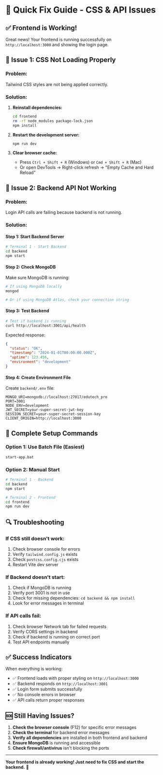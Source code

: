 # 🚀 Quick Fix Guide - CSS & API Issues

## ✅ **Frontend is Working!**
Great news! Your frontend is running successfully on `http://localhost:3000` and showing the login page.

## 🔧 **Issue 1: CSS Not Loading Properly**

### **Problem:** 
Tailwind CSS styles are not being applied correctly.

### **Solution:**
1. **Reinstall dependencies:**
   ```bash
   cd frontend
   rm -rf node_modules package-lock.json
   npm install
   ```

2. **Restart the development server:**
   ```bash
   npm run dev
   ```

3. **Clear browser cache:**
   - Press `Ctrl + Shift + R` (Windows) or `Cmd + Shift + R` (Mac)
   - Or open DevTools → Right-click refresh → "Empty Cache and Hard Reload"

## 🔧 **Issue 2: Backend API Not Working**

### **Problem:** 
Login API calls are failing because backend is not running.

### **Solution:**

#### **Step 1: Start Backend Server**
```bash
# Terminal 1 - Start Backend
cd backend
npm start
```

#### **Step 2: Check MongoDB**
Make sure MongoDB is running:
```bash
# If using MongoDB locally
mongod

# Or if using MongoDB Atlas, check your connection string
```

#### **Step 3: Test Backend**
```bash
# Test if backend is running
curl http://localhost:3001/api/health
```

Expected response:
```json
{
  "status": "OK",
  "timestamp": "2024-01-01T00:00:00.000Z",
  "uptime": 123.456,
  "environment": "development"
}
```

#### **Step 4: Create Environment File**
Create `backend/.env` file:
```env
MONGO_URI=mongodb://localhost:27017/edutech_pro
PORT=3001
NODE_ENV=development
JWT_SECRET=your-super-secret-jwt-key
SESSION_SECRET=your-super-secret-session-key
CLIENT_ORIGIN=http://localhost:3000
```

## 🚀 **Complete Setup Commands**

### **Option 1: Use Batch File (Easiest)**
```bash
start-app.bat
```

### **Option 2: Manual Start**
```bash
# Terminal 1 - Backend
cd backend
npm start

# Terminal 2 - Frontend  
cd frontend
npm run dev
```

## 🔍 **Troubleshooting**

### **If CSS still doesn't work:**
1. Check browser console for errors
2. Verify `tailwind.config.js` exists
3. Check `postcss.config.cjs` exists
4. Restart Vite dev server

### **If Backend doesn't start:**
1. Check if MongoDB is running
2. Verify port 3001 is not in use
3. Check for missing dependencies: `cd backend && npm install`
4. Look for error messages in terminal

### **If API calls fail:**
1. Check browser Network tab for failed requests
2. Verify CORS settings in backend
3. Check if backend is running on correct port
4. Test API endpoints manually

## ✅ **Success Indicators**

When everything is working:
- ✅ Frontend loads with proper styling on `http://localhost:3000`
- ✅ Backend responds on `http://localhost:3001`
- ✅ Login form submits successfully
- ✅ No console errors in browser
- ✅ API calls return proper responses

## 🆘 **Still Having Issues?**

1. **Check the browser console** (F12) for specific error messages
2. **Check the terminal** for backend error messages
3. **Verify all dependencies** are installed in both frontend and backend
4. **Ensure MongoDB** is running and accessible
5. **Check firewall/antivirus** isn't blocking the ports

---

**Your frontend is already working! Just need to fix CSS and start the backend.** 🎉
